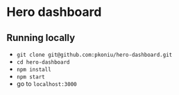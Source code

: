 # Hero dashboard

## Running locally

- `git clone git@github.com:pkoniu/hero-dashboard.git`
- `cd hero-dashboard`
- `npm install`
- `npm start`
- go to `localhost:3000`